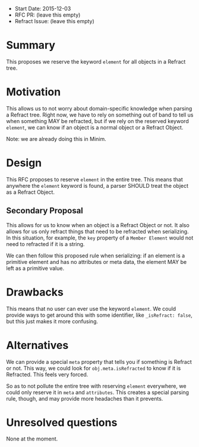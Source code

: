 - Start Date: 2015-12-03
- RFC PR: (leave this empty)
- Refract Issue: (leave this empty)

# Summary

This proposes we reserve the keyword `element` for all objects in a Refract
tree.

# Motivation

This allows us to not worry about domain-specific knowledge when parsing a
Refract tree. Right now, we have to rely on something out of band to tell us
when something MAY be refracted, but if we rely on the reserved keyword
`element`, we can know if an object is a normal object or a Refract Object.

Note: we are already doing this in Minim.

# Design

This RFC proposes to reserve `element` in the entire tree. This means that
anywhere the `element` keyword is found, a parser SHOULD treat the object as a
Refract Object.

## Secondary Proposal

This allows for us to know when an object is a Refract Object or not. It also
allows for us only refract things that need to be refracted when serializing.
In this situation, for example, the `key` property of a `Member Element` would
not need to refracted if it is a string.

We can then follow this proposed rule when serializing: if an element is a
primitive element and has no attributes or meta data, the element MAY be left
as a primitive value.

# Drawbacks

This means that no user can ever use the keyword `element`. We could provide
ways to get around this with some identifier, like `_isRefract: false`, but this
just makes it more confusing.

# Alternatives

We can provide a special `meta` property that tells you if something is
Refract or not. This way, we could look for `obj.meta.isRefracted` to know if
it is Refracted. This feels very forced.

So as to not pollute the entire tree with reserving `element` everywhere, we
could only reserve it in `meta` and `attributes`. This creates a special
parsing rule, though, and may provide more headaches than it prevents.


# Unresolved questions

None at the moment.
